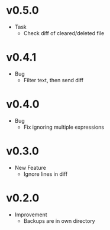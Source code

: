 
v0.5.0
===================
* Task
    * Check diff of cleared/deleted file

v0.4.1
===================
* Bug
    * Filter text, then send diff

v0.4.0
===================
* Bug
    * Fix ignoring multiple expressions

v0.3.0
===================
* New Feature
    * Ignore lines in diff

v0.2.0
===================
* Improvement
    * Backups are in own directory